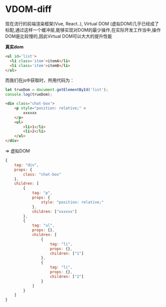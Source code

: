 # VDOM-diff

现在流行的前端渲染框架(Vue, React..), Virtual DOM (虚拟DOM)几乎已经成了标配,通过这样一个缓冲层,能够实现对DOM的最少操作,在实际开发工作当中,操作DOM是比较慢的,因此Virtual DOM可以大大的提升性能



**真实dom**

```html
<ul id='list'>
  <li class='item'>itemA</li>
  <li class='item'>itemB</li>
</ul>
```

而我们在js中获取时，所用代码为：

```js
let trueDom = document.getElementById('list');
console.log(trueDom);
```



```html
<div class="chat-box">
    <p style="position: relative;" >
    	xxxxxx
    </p>
    <ul>
        <li>1</li>
        <li>2</li>
    </ul>
</div>
```

=> 虚拟DOM

```js
{
    tag: "div",
    props: {
        class: "chat-box"
    },
    children: [
        {
            tag: "p",
            props: {
                style: "position: relative;"
            },
            children: ["xxxxxx"]
        },
        {
            tag: "ul",
            props: {},
            children: [
                {
                    tag: "li",
                    props: {},
                    children: ["1"]
                },
                {
                    tag: "li",
                    props: {},
                    children: ["2"]
                }
            ]
        }
    ]
}
```

